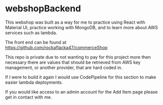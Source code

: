 # webshopBackend

This webshop was built as a way for me to practice using React with Material UI, practice working with MongoDB, and to learn more about AWS services such as lambda. 

The front end can be found at https://github.com/rockaflacka47/commerceShop

This repo is private due to not wanting to pay for this project more then necessary there are values that should be retrieved from AWS key management, or another provider, that are hard coded in. 

If I were to build it again I would use CodePipeline for this section to make easier lambda deployments.

If you would like access to an admin account for the Add Item page please get in contact with me. 
